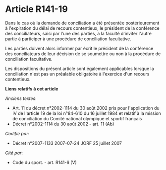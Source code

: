 # Article R141-19

Dans le cas où la demande de conciliation a été présentée postérieurement à l'expiration du délai de recours contentieux, le
président de la conférence des conciliateurs, saisi par l'une des parties, a la faculté d'inviter l'autre partie à participer
à une procédure de conciliation facultative.

Les parties doivent alors informer par écrit le président de la conférence des conciliateurs de leur décision de se soumettre
ou non à la procédure de conciliation facultative.

Les dispositions du présent article sont également applicables lorsque la conciliation n'est pas un préalable obligatoire à
l'exercice d'un recours contentieux.

**Liens relatifs à cet article**

_Anciens textes_:

  - Art. 11 du décret n°2002-1114 du 30 août 2002 pris pour l'application du IV de l'article 19 de la loi n°84-610 du 16 juillet 1984 et relatif à la mission de conciliation du Comité national olympique et sportif français
  - Décret n°2002-1114 du 30 août 2002 - art. 11 (Ab)

_Codifié par_:

  - Décret n°2007-1133 2007-07-24 JORF 25 juillet 2007

_Cité par_:

  - Code du sport. - art. R141-6 (V)
